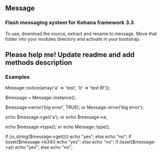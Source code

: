 ## Message

### Flash messaging system for Kohana framework 3.3

To use, download the source, extract and rename to message. 
Move that folder into your modules directory and activate in your bootstrap.

## Please help me! Update readme and add methods description

### Examples

Message::notice(array('a' => 'test', 'b' => 'test B!'));

$message = Message::instance();

$message->error('big error', TRUE);
or 
Message::error('big error');

echo $message->get('a'); 
or
echo $message->a;

echo $message->type(); 
or
echo Message::type();
 
if (is_string($message->get())) echo "yes"; else echo "no";
if (isset($message->b34)) echo "yes"; else echo "no";
if (isset($message->a)) echo "yes"; else echo "no";